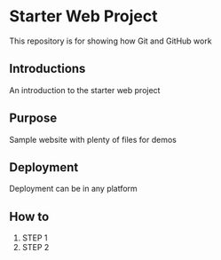 # Starter Web Project

This repository is for showing how Git and GitHub work

## Introductions
An introduction to the starter web project

## Purpose

Sample website with plenty of files for demos

## Deployment

Deployment can be in any platform

## How to
1. STEP 1
2. STEP 2
